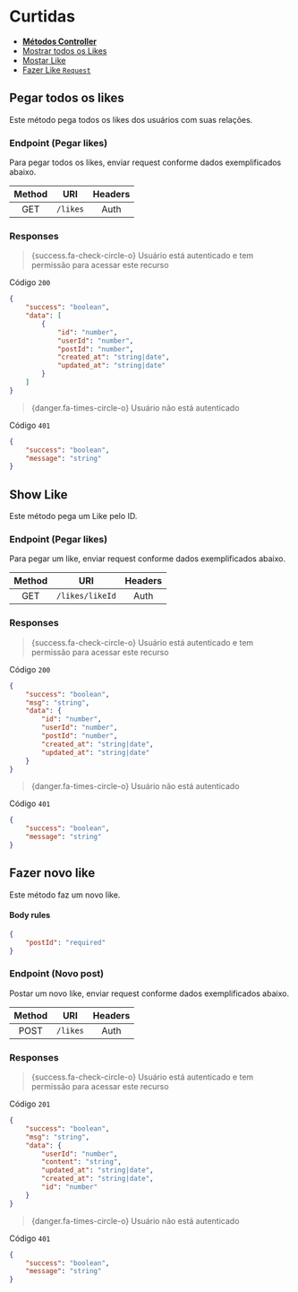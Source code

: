 # Curtidas

-   [**Métodos Controller**](#controller)
-   [Mostrar todos os Likes](#get-likes)
-   [Mostar Like](#show-like)
-   [Fazer Like `Request`](#new-like)

<a name="controller"></a>

## Pegar todos os likes

Este método pega todos os likes dos usuários com suas relações.

<a name="get-likes" />

### Endpoint (Pegar likes)

Para pegar todos os likes, enviar request conforme dados exemplificados abaixo.

| Method |   URI    | Headers |
| :----: | :------: | :-----: |
|  GET   | `/likes` |  Auth   |

### Responses

> {success.fa-check-circle-o} Usuário está autenticado e tem permissão para acessar este recurso

Código `200`

```json
{
    "success": "boolean",
    "data": [
        {
            "id": "number",
            "userId": "number",
            "postId": "number",
            "created_at": "string|date",
            "updated_at": "string|date"
        }
    ]
}
```

> {danger.fa-times-circle-o} Usuário não está autenticado

Código `401`

```json
{
    "success": "boolean",
    "message": "string"
}
```

<a name="show-like" />

## Show Like

Este método pega um Like pelo ID.

### Endpoint (Pegar likes)

Para pegar um like, enviar request conforme dados exemplificados abaixo.

| Method |       URI       | Headers |
| :----: | :-------------: | :-----: |
|  GET   | `/likes/likeId` |  Auth   |

### Responses

> {success.fa-check-circle-o} Usuário está autenticado e tem permissão para acessar este recurso

Código `200`

```json
{
    "success": "boolean",
    "msg": "string",
    "data": {
        "id": "number",
        "userId": "number",
        "postId": "number",
        "created_at": "string|date",
        "updated_at": "string|date"
    }
}
```

> {danger.fa-times-circle-o} Usuário não está autenticado

Código `401`

```json
{
    "success": "boolean",
    "message": "string"
}
```

<a name="new-like"></a>

## Fazer novo like

Este método faz um novo like.

#### Body rules

```json
{
    "postId": "required"
}
```

### Endpoint (Novo post)

Postar um novo like, enviar request conforme dados exemplificados abaixo.

| Method |   URI    | Headers |
| :----: | :------: | :-----: |
|  POST  | `/likes` |  Auth   |

### Responses

> {success.fa-check-circle-o} Usuário está autenticado e tem permissão para acessar este recurso

Código `201`

```json
{
    "success": "boolean",
    "msg": "string",
    "data": {
        "userId": "number",
        "content": "string",
        "updated_at": "string|date",
        "created_at": "string|date",
        "id": "number"
    }
}
```

> {danger.fa-times-circle-o} Usuário não está autenticado

Código `401`

```json
{
    "success": "boolean",
    "message": "string"
}
```
